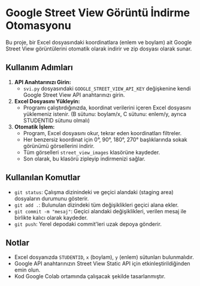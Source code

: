 # Google Street View Görüntü İndirme Otomasyonu

Bu proje, bir Excel dosyasındaki koordinatlara (enlem ve boylam) ait Google Street View görüntülerini otomatik olarak indirir ve zip dosyası olarak sunar.

## Kullanım Adımları

1. **API Anahtarınızı Girin:**
   - `svi.py` dosyasındaki `GOOGLE_STREET_VIEW_API_KEY` değişkenine kendi Google Street View API anahtarınızı girin.
2. **Excel Dosyasını Yükleyin:**
   - Programı çalıştırdığınızda, koordinat verilerini içeren Excel dosyasını yüklemeniz istenir. (B sütunu: boylam/x, C sütunu: enlem/y, ayrıca STUDENTID sütunu olmalı)
3. **Otomatik İşlem:**
   - Program, Excel dosyasını okur, tekrar eden koordinatları filtreler.
   - Her benzersiz koordinat için 0°, 90°, 180°, 270° başlıklarında sokak görünümü görsellerini indirir.
   - Tüm görselleri `street_view_images` klasörüne kaydeder.
   - Son olarak, bu klasörü zipleyip indirmenizi sağlar.

## Kullanılan Komutlar

- `git status`: Çalışma dizinindeki ve geçici alandaki (staging area) dosyaların durumunu gösterir.
- `git add .`: Bulunulan dizindeki tüm değişiklikleri geçici alana ekler.
- `git commit -m "mesaj"`: Geçici alandaki değişiklikleri, verilen mesaj ile birlikte kalıcı olarak kaydeder.
- `git push`: Yerel depodaki commit'leri uzak depoya gönderir.

## Notlar
- Excel dosyanızda `STUDENTID`, `x` (boylam), `y` (enlem) sütunları bulunmalıdır.
- Google API anahtarınızın Street View Static API için etkinleştirildiğinden emin olun.
- Kod Google Colab ortamında çalışacak şekilde tasarlanmıştır.
